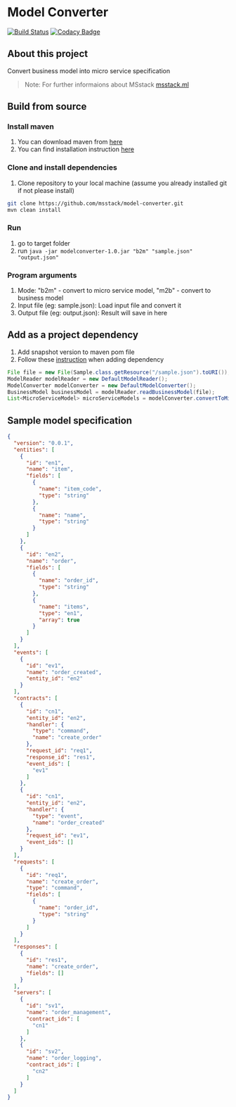 # Model Converter
[![Build Status](https://www.travis-ci.org/msstack/model-converter.svg?branch=master)](https://www.travis-ci.org/msstack/model-converter)
[![Codacy Badge](https://api.codacy.com/project/badge/Grade/3e163e0a34d04e85b688c8db7540adb7)](https://www.codacy.com/app/grydtech/model-converter?utm_source=github.com&amp;utm_medium=referral&amp;utm_content=msstack/model-converter&amp;utm_campaign=Badge_Grade)

## About this project
Convert business model into micro service specification

>Note: For further informaions about MSstack [msstack.ml](http://msstack.grydtech.com)

## Build from source

### Install maven
1. You can download maven from [here](https://maven.apache.org/download.cgi)
2. You can find installation instruction [here](https://maven.apache.org/install.html)

### Clone and install dependencies
1. Clone repository to your local machine (assume you already installed git if not please install)
```bash
git clone https://github.com/msstack/model-converter.git
mvn clean install
```

### Run
1. go to target folder
2. run `java -jar modelconverter-1.0.jar "b2m" "sample.json" "output.json"`

### Program arguments
1. Mode: "b2m" - convert to micro service model, "m2b" - convert to business model
2. Input file (eg: sample.json): Load input file and convert it
3. Output file (eg: output.json): Result will save in here 

## Add as a project dependency
1. Add snapshot version to maven pom file
2. Follow these [instruction](https://packagecloud.io/msstack/msstack-artifacts) when adding dependency
```java
File file = new File(Sample.class.getResource("/sample.json").toURI());
ModelReader modelReader = new DefaultModelReader();
ModelConverter modelConverter = new DefaultModelConverter();
BusinessModel businessModel = modelReader.readBusinessModel(file);
List<MicroServiceModel> microServiceModels = modelConverter.convertToMicroServiceModel(businessModel);
```

## Sample model specification
```json
{
  "version": "0.0.1",
  "entities": [
    {
      "id": "en1",
      "name": "item",
      "fields": [
        {
          "name": "item_code",
          "type": "string"
        },
        {
          "name": "name",
          "type": "string"
        }
      ]
    },
    {
      "id": "en2",
      "name": "order",
      "fields": [
        {
          "name": "order_id",
          "type": "string"
        },
        {
          "name": "items",
          "type": "en1",
          "array": true
        }
      ]
    }
  ],
  "events": [
    {
      "id": "ev1",
      "name": "order_created",
      "entity_id": "en2"
    }
  ],
  "contracts": [
    {
      "id": "cn1",
      "entity_id": "en2",
      "handler": {
        "type": "command",
        "name": "create_order"
      },
      "request_id": "req1",
      "response_id": "res1",
      "event_ids": [
        "ev1"
      ]
    },
    {
      "id": "cn1",
      "entity_id": "en2",
      "handler": {
        "type": "event",
        "name": "order_created"
      },
      "request_id": "ev1",
      "event_ids": []
    }
  ],
  "requests": [
    {
      "id": "req1",
      "name": "create_order",
      "type": "command",
      "fields": [
        {
          "name": "order_id",
          "type": "string"
        }
      ]
    }
  ],
  "responses": [
    {
      "id": "res1",
      "name": "create_order",
      "fields": []
    }
  ],
  "servers": [
    {
      "id": "sv1",
      "name": "order_management",
      "contract_ids": [
        "cn1"
      ]
    },
    {
      "id": "sv2",
      "name": "order_logging",
      "contract_ids": [
        "cn2"
      ]
    }
  ]
}
```